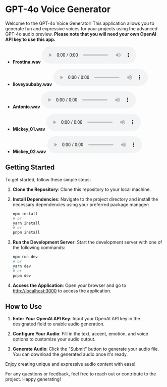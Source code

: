 # GPT-4o Voice Generator

Welcome to the GPT-4o Voice Generator! This application allows you to generate fun and expressive voices for your projects using the advanced GPT-4o audio preview. **Please note that you will need your own OpenAI API key to use this app.**

- **Frostina.wav**
  <audio controls>
    <source src="https://github.com/ZeddBread/GPT4o-Voice-Generator/raw/refs/heads/master/public/Frostina.wav" type="audio/wav">
    Your browser does not support the audio element.
  </audio>

- **Iloveyoubaby.wav**
  <audio controls>
    <source src="https://github.com/ZeddBread/GPT4o-Voice-Generator/raw/refs/heads/master/public/iloveyoubaby.wav" type="audio/wav">
    Your browser does not support the audio element.
  </audio>

- **Antonio.wav**
  <audio controls>
    <source src="https://github.com/ZeddBread/GPT4o-Voice-Generator/raw/refs/heads/master/public/antonio.wav" type="audio/wav">
    Your browser does not support the audio element.
  </audio>

- **Mickey_01.wav**
  <audio controls>
    <source src="https://github.com/ZeddBread/GPT4o-Voice-Generator/raw/refs/heads/master/public/Mickey_01.wav" type="audio/wav">
    Your browser does not support the audio element.
  </audio>

- **Mickey_02.wav**
  <audio controls>
    <source src="https://github.com/ZeddBread/GPT4o-Voice-Generator/raw/refs/heads/master/public/Mickey_02.wav" type="audio/wav">
    Your browser does not support the audio element.
  </audio>

## Getting Started

To get started, follow these simple steps:

1. **Clone the Repository**: Clone this repository to your local machine.

2. **Install Dependencies**: Navigate to the project directory and install the necessary dependencies using your preferred package manager:

   ```bash
   npm install
   # or
   yarn install
   # or
   pnpm install
   ```

3. **Run the Development Server**: Start the development server with one of the following commands:

   ```bash
   npm run dev
   # or
   yarn dev
   # or
   pnpm dev
   ```

4. **Access the Application**: Open your browser and go to [http://localhost:3000](http://localhost:3000) to access the application.

## How to Use

1. **Enter Your OpenAI API Key**: Input your OpenAI API key in the designated field to enable audio generation.

2. **Configure Your Audio**: Fill in the text, accent, emotion, and voice options to customize your audio output.

3. **Generate Audio**: Click the "Submit" button to generate your audio file. You can download the generated audio once it's ready.

Enjoy creating unique and expressive audio content with ease!

For any questions or feedback, feel free to reach out or contribute to the project. Happy generating!
